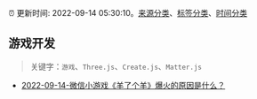 :alarm_clock: 更新时间: 2022-09-14 05:30:10。[来源分类](../README.md)、[标签分类](../TAGS.md)、[时间分类](../TIMELINE.md)

## 游戏开发


> 关键字：`游戏`、`Three.js`、`Create.js`、`Matter.js`



- [2022-09-14-微信小游戏《羊了个羊》爆火的原因是什么？](https://www.v2ex.com/t/879911) 